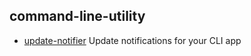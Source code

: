## command-line-utility

- [update-notifier](https://github.com/yeoman/update-notifier) Update notifications for your CLI app